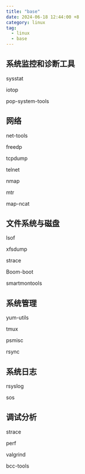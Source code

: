```yaml
---
title: "base"
date: 2024-06-18 12:44:00 +8
category: linux
tag:
  - linux
  - base
---
```


## 系统监控和诊断工具

sysstat

iotop

pop-system-tools

## 网络

net-tools

freedp

tcpdump

telnet

nmap

mtr

map-ncat

## 文件系统与磁盘

lsof

xfsdump

strace

Boom-boot

smartmontools

## 系统管理

yum-utils

tmux

psmisc

rsync

## 系统日志

rsyslog

sos

## 调试分析

strace

perf

valgrind

bcc-tools
